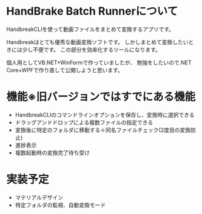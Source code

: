 # HandBrake Batch Runnerについて
HandbreakCLIを使って動画ファイルをまとめて変換するアプリです。

Handbreakはとても優秀な動画変換ソフトです。
しかしまとめて変換したいときには少し不便です。
この部分を効率化するツールになります。

個人用としてVB.NET+WinFormで作っていましたが、
勉強をしたいので.NET Core+WPFで作り直して公開しようと思います。

# 機能※旧バージョンではすでにある機能
- HandbreakCLIのコマンドラインオプションを保存し、変換時に選択できる
- ドラッグアンドドロップによる複数ファイルの指定できる
- 変換後に特定のフォルダに移動する＋同名ファイルチェック(2度目の変換防止)
- 進捗表示
- 複数起動時の変換完了待ち受け

# 実装予定
- マテリアルデザイン
- 特定フォルダの監視、自動変換モード
